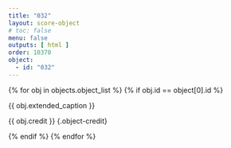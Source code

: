 ```yaml
---
title: "032"
layout: score-object
# toc: false
menu: false
outputs: [ html ]
order: 10370
object:
  - id: "032"
---
```


{% for obj in objects.object_list %}
{% if obj.id == object[0].id %}

{{ obj.extended_caption }}

{{ obj.credit }} {.object-credit}

{% endif %}
{% endfor %}
